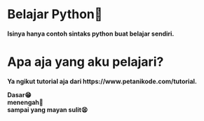 # <strong>Belajar Python🐍<strong>
Isinya hanya contoh sintaks python buat belajar sendiri.
# <strong><summary>Apa aja yang aku pelajari?</summary></strong>
<p>
Ya ngikut tutorial aja dari https://www.petanikode.com/tutorial.
<summary>Dasar😁</summary>
<summary>menengah🙂</summary>
<summary>sampai yang mayan sulit😫</summary>
</p>

